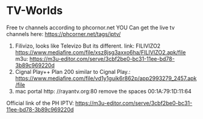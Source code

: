 # TV-Worlds
Free tv channels according to phcornor.net
YOU Can get the live tv channels here: https://phcorner.net/tags/iptv/
1. Filivizo, looks like Televizo But its different. link: FILIVIZO2 https://www.mediafire.com/file/xsz8jsg3axxo6ha/FILIVIZO2.apk/file m3u: https://m3u-editor.com/serve/3cbf2be0-bc31-11ee-bd78-3b89c969220d
2. Cignal Play++ Plan 200 similar to Cignal Play.: https://www.mediafire.com/file/vd1y1guik6r862p/app2993279_2457.apk/file
3. mac portal http: //rayantv.org:80 remove the spaces
00:1A:79:1D:11:64
 
Official link of the PH IPTV:
https://m3u-editor.com/serve/3cbf2be0-bc31-11ee-bd78-3b89c969220d
